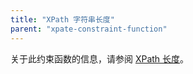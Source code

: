 ```yaml
---
title: "XPath 字符串长度"
parent: "xpate-constraint-function"
---
```



关于此约束函数的信息，请参阅 [XPath 长度](xpath-length)。

